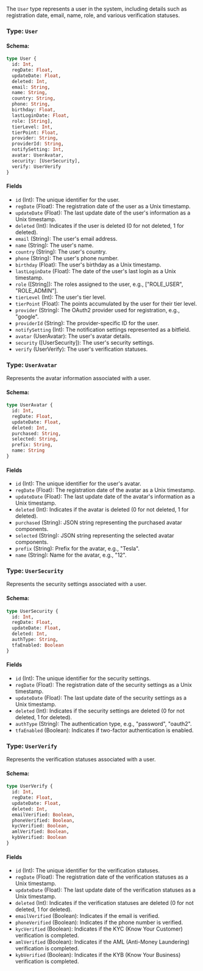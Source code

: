 The `User` type represents a user in the system, including details such as registration date, email, name, role, and various verification statuses.

### Type: `User`

#### Schema:
```graphql
type User {
  id: Int,
  regDate: Float,
  updateDate: Float,
  deleted: Int,
  email: String,
  name: String,
  country: String,
  phone: String,
  birthday: Float,
  lastLoginDate: Float,
  role: [String],
  tierLevel: Int,
  tierPoint: Float,
  provider: String,
  providerId: String,
  notifySetting: Int,
  avatar: UserAvatar,
  security: [UserSecurity],
  verify: UserVerify
}
```

#### Fields

- `id` (Int): The unique identifier for the user.
- `regDate` (Float): The registration date of the user as a Unix timestamp.
- `updateDate` (Float): The last update date of the user's information as a Unix timestamp.
- `deleted` (Int): Indicates if the user is deleted (0 for not deleted, 1 for deleted).
- `email` (String): The user's email address.
- `name` (String): The user's name.
- `country` (String): The user's country.
- `phone` (String): The user's phone number.
- `birthday` (Float): The user's birthday as a Unix timestamp.
- `lastLoginDate` (Float): The date of the user's last login as a Unix timestamp.
- `role` ([String]): The roles assigned to the user, e.g., ["ROLE_USER", "ROLE_ADMIN"].
- `tierLevel` (Int): The user's tier level.
- `tierPoint` (Float): The points accumulated by the user for their tier level.
- `provider` (String): The OAuth2 provider used for registration, e.g., "google".
- `providerId` (String): The provider-specific ID for the user.
- `notifySetting` (Int): The notification settings represented as a bitfield.
- `avatar` (UserAvatar): The user's avatar details.
- `security` ([UserSecurity]): The user's security settings.
- `verify` (UserVerify): The user's verification statuses.

### Type: `UserAvatar`

Represents the avatar information associated with a user.

#### Schema:
```graphql
type UserAvatar {
  id: Int,
  regDate: Float,
  updateDate: Float,
  deleted: Int,
  purchased: String,
  selected: String,
  prefix: String,
  name: String
}
```

#### Fields

- `id` (Int): The unique identifier for the user's avatar.
- `regDate` (Float): The registration date of the avatar as a Unix timestamp.
- `updateDate` (Float): The last update date of the avatar's information as a Unix timestamp.
- `deleted` (Int): Indicates if the avatar is deleted (0 for not deleted, 1 for deleted).
- `purchased` (String): JSON string representing the purchased avatar components.
- `selected` (String): JSON string representing the selected avatar components.
- `prefix` (String): Prefix for the avatar, e.g., "Tesla".
- `name` (String): Name for the avatar, e.g., "12".

### Type: `UserSecurity`

Represents the security settings associated with a user.

#### Schema:
```graphql
type UserSecurity {
  id: Int,
  regDate: Float,
  updateDate: Float,
  deleted: Int,
  authType: String,
  tfaEnabled: Boolean
}
```

#### Fields

- `id` (Int): The unique identifier for the security settings.
- `regDate` (Float): The registration date of the security settings as a Unix timestamp.
- `updateDate` (Float): The last update date of the security settings as a Unix timestamp.
- `deleted` (Int): Indicates if the security settings are deleted (0 for not deleted, 1 for deleted).
- `authType` (String): The authentication type, e.g., "password", "oauth2".
- `tfaEnabled` (Boolean): Indicates if two-factor authentication is enabled.

### Type: `UserVerify`

Represents the verification statuses associated with a user.

#### Schema:
```graphql
type UserVerify {
  id: Int,
  regDate: Float,
  updateDate: Float,
  deleted: Int,
  emailVerified: Boolean,
  phoneVerified: Boolean,
  kycVerified: Boolean,
  amlVerified: Boolean,
  kybVerified: Boolean
}
```

#### Fields

- `id` (Int): The unique identifier for the verification statuses.
- `regDate` (Float): The registration date of the verification statuses as a Unix timestamp.
- `updateDate` (Float): The last update date of the verification statuses as a Unix timestamp.
- `deleted` (Int): Indicates if the verification statuses are deleted (0 for not deleted, 1 for deleted).
- `emailVerified` (Boolean): Indicates if the email is verified.
- `phoneVerified` (Boolean): Indicates if the phone number is verified.
- `kycVerified` (Boolean): Indicates if the KYC (Know Your Customer) verification is completed.
- `amlVerified` (Boolean): Indicates if the AML (Anti-Money Laundering) verification is completed.
- `kybVerified` (Boolean): Indicates if the KYB (Know Your Business) verification is completed.
